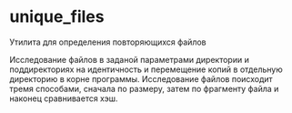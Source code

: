 # unique_files
Утилита для определения повторяющихся файлов

Исследование файлов в заданой параметрами директории и поддиректориях на идентичность и перемещение копий в отдельную директорию в корне программы. Исследование файлов поисходит тремя способами, сначала по размеру, затем по фрагменту файла и наконец сравнивается хэш.
